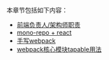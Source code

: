 本章节包括如下内容：

- [前端负责人/架构师职责](/Articles/Engineering/leader.md)
- [mono-repo + react](/Articles/Engineering/mono-repo.md)
- [手写webpack](/Articles/Engineering/mini-webpack.md)
- [webpack核心模块tapable用法](/Articles/Engineering/tapable-usage.md)

